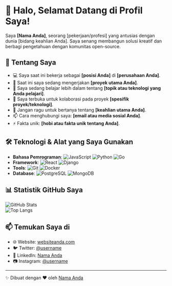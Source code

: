 # 👋 Halo, Selamat Datang di Profil Saya!

Saya **[Nama Anda]**, seorang [pekerjaan/profesi] yang antusias dengan dunia [bidang keahlian Anda]. Saya senang membangun solusi kreatif dan berbagi pengetahuan dengan komunitas open-source.

## 🚀 Tentang Saya

- 💻 Saya saat ini bekerja sebagai **[posisi Anda]** di **[perusahaan Anda]**.
- 🔭 Saat ini saya sedang mengerjakan **[proyek utama Anda]**.
- 🌱 Saya sedang belajar lebih dalam tentang **[topik atau teknologi yang Anda pelajari]**.
- 👯 Saya terbuka untuk kolaborasi pada proyek **[spesifik proyek/teknologi]**.
- 💬 Jangan ragu untuk bertanya tentang **[keahlian utama Anda]**.
- 📫 Cara menghubungi saya: **[email atau media sosial Anda]**.
- ⚡ Fakta unik: **[hobi atau fakta unik tentang Anda]**.

## 🛠️ Teknologi & Alat yang Saya Gunakan

- **Bahasa Pemrograman**: ![JavaScript](https://img.shields.io/badge/JavaScript-F7DF1E?style=flat&logo=javascript&logoColor=black) ![Python](https://img.shields.io/badge/Python-3776AB?style=flat&logo=python&logoColor=white) ![Go](https://img.shields.io/badge/Go-00ADD8?style=flat&logo=go&logoColor=white)
- **Framework**: ![React](https://img.shields.io/badge/React-61DAFB?style=flat&logo=react&logoColor=black) ![Django](https://img.shields.io/badge/Django-092E20?style=flat&logo=django&logoColor=white)
- **Tools**: ![Git](https://img.shields.io/badge/Git-F05032?style=flat&logo=git&logoColor=white) ![Docker](https://img.shields.io/badge/Docker-2496ED?style=flat&logo=docker&logoColor=white)
- **Database**: ![PostgreSQL](https://img.shields.io/badge/PostgreSQL-336791?style=flat&logo=postgresql&logoColor=white) ![MongoDB](https://img.shields.io/badge/MongoDB-47A248?style=flat&logo=mongodb&logoColor=white)

## 📊 Statistik GitHub Saya

![GitHub Stats](https://github-readme-stats.vercel.app/api?username=your-username&show_icons=true&theme=radical)  
![Top Langs](https://github-readme-stats.vercel.app/api/top-langs/?username=your-username&layout=compact&theme=radical)

## 📫 Temukan Saya di

- 🌐 Website: [websiteanda.com](https://websiteanda.com)
- 🐦 Twitter: [@username](https://twitter.com/username)
- 💼 LinkedIn: [Nama Anda](https://linkedin.com/in/username)
- 📷 Instagram: [@username](https://instagram.com/username)

---

✨ Dibuat dengan ❤️ oleh [Nama Anda](https://github.com/your-username)
